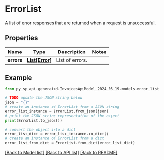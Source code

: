 # ErrorList

A list of error responses that are returned when a request is unsuccessful.

## Properties

Name | Type | Description | Notes
------------ | ------------- | ------------- | -------------
**errors** | [**List[Error]**](Error.md) | List of errors. | 

## Example

```python
from py_sp_api.generated.InvoicesApiModel_2024_06_19.models.error_list import ErrorList

# TODO update the JSON string below
json = "{}"
# create an instance of ErrorList from a JSON string
error_list_instance = ErrorList.from_json(json)
# print the JSON string representation of the object
print(ErrorList.to_json())

# convert the object into a dict
error_list_dict = error_list_instance.to_dict()
# create an instance of ErrorList from a dict
error_list_from_dict = ErrorList.from_dict(error_list_dict)
```
[[Back to Model list]](../README.md#documentation-for-models) [[Back to API list]](../README.md#documentation-for-api-endpoints) [[Back to README]](../README.md)


